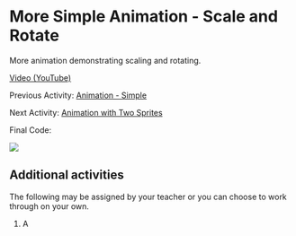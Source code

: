 # More Simple Animation - Scale and Rotate

More animation demonstrating scaling and rotating.

[Video (YouTube)]()

Previous Activity: [Animation - Simple](https://github.com/teachintech90/math.code/blob/main/Scratch/010-Animation-Simple/README.md)

Next Activity: [Animation with Two Sprites](https://github.com/teachintech90/math.code/blob/main/Scratch/012-Animation-2-Sprites/README.md)

Final Code:

<img src="final.jpg">

## Additional activities

The following may be assigned by your teacher or you can choose to work through on your own.

1. A
